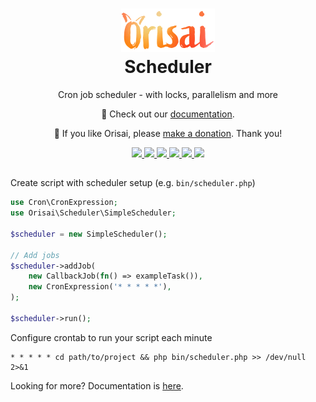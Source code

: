 <h1 align="center">
	<img src="https://github.com/orisai/.github/blob/main/images/repo_title.png?raw=true" alt="Orisai"/>
	<br/>
	Scheduler
</h1>

<p align="center">
    Cron job scheduler - with locks, parallelism and more
</p>

<p align="center">
	📄 Check out our <a href="docs/README.md">documentation</a>.
</p>

<p align="center">
	💸 If you like Orisai, please <a href="https://orisai.dev/sponsor">make a donation</a>. Thank you!
</p>

<p align="center">
	<a href="https://github.com/orisai/scheduler/actions?query=workflow%3ACI">
		<img src="https://github.com/orisai/scheduler/workflows/CI/badge.svg">
	</a>
	<a href="https://coveralls.io/r/orisai/scheduler?branch=v2.x">
		<img src="https://badgen.net/coveralls/c/github/orisai/scheduler/v2.x?cache=300">
	</a>
	<a href="https://dashboard.stryker-mutator.io/reports/github.com/orisai/scheduler/v2.x">
		<img src="https://badge.stryker-mutator.io/github.com/orisai/scheduler/v2.x">
	</a>
	<a href="https://packagist.org/packages/orisai/scheduler">
		<img src="https://badgen.net/packagist/dt/orisai/scheduler?cache=3600">
	</a>
	<a href="https://packagist.org/packages/orisai/scheduler">
		<img src="https://badgen.net/packagist/v/orisai/scheduler?cache=3600">
	</a>
	<a href="https://choosealicense.com/licenses/mpl-2.0/">
		<img src="https://badgen.net/badge/license/MPL-2.0/blue?cache=3600">
	</a>
<p>

##

Create script with scheduler setup (e.g. `bin/scheduler.php`)

```php
use Cron\CronExpression;
use Orisai\Scheduler\SimpleScheduler;

$scheduler = new SimpleScheduler();

// Add jobs
$scheduler->addJob(
	new CallbackJob(fn() => exampleTask()),
	new CronExpression('* * * * *'),
);

$scheduler->run();
```

Configure crontab to run your script each minute

```
* * * * * cd path/to/project && php bin/scheduler.php >> /dev/null 2>&1
```

Looking for more? Documentation is [here](docs/README.md).
